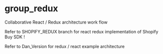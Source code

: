 # group_redux
Collaborative React / Redux architecture work flow 

Refer to SHOPIFY_REDUX branch for react redux implementation of Shopify Buy SDK ! 

Refer to Dan_Version for redux / react example architecture 
